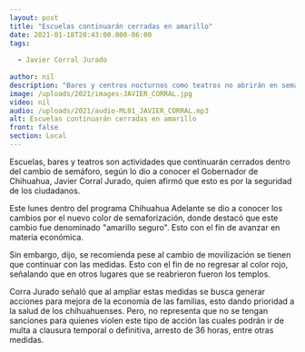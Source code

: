 ```yaml
---
layout: post
title: "Escuelas continuarán cerradas en amarillo"
date: 2021-01-18T20:43:00.000-06:00
tags:
  
  - Javier Corral Jurado
  
author: nil
description: "Bares y centros nocturnos como teatros no abrirán en semáforo amarillo."
image: /uploads/2021/images-JAVIER_CORRAL.jpg
video: nil
audio: /uploads/2021/audio-ML01_JAVIER_CORRAL.mp3
alt: Escuelas continuarán cerradas en amarillo
front: false
section: Local
---
```


Escuelas, bares y teatros son actividades que continuarán cerrados dentro del cambio de semáforo, según lo dio a conocer el Gobernador de Chihuahua, Javier Corral Jurado, quien afirmó que esto es por la seguridad de los ciudadanos.

Este lunes dentro del programa Chihuahua Adelante se dio a conocer los cambios por el nuevo color de semaforización, donde destacó que este cambio fue denominado "amarillo seguro". Esto con el fin de avanzar en materia económica.

Sin embargo, dijo, se recomienda pese al cambio de movilización se tienen que continuar con las medidas. Esto con el fin de no regresar al color rojo, señalando que en otros lugares que se reabrieron fueron los templos.

Corra Jurado señaló que al ampliar estas medidas se busca generar acciones para mejora de la economía de las familias, esto dando prioridad a la salud de los chihuahuenses. Pero, no representa que no se tengan sanciones para quienes violen este tipo de acción las cuales podrán ir de multa a clausura temporal o definitiva, arresto de 36 horas, entre otras medidas. 